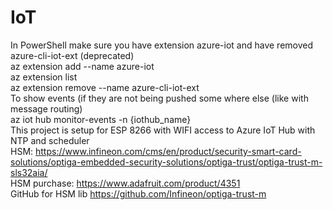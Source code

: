 # IoT
In PowerShell make sure you have extension azure-iot and have removed azure-cli-iot-ext (deprecated)  
  az extension add --name azure-iot  
  az extension list  
  az extension remove --name azure-cli-iot-ext  
To show events (if they are not being pushed some where else (like with message routing)  
  az iot hub monitor-events -n {iothub_name}  
This project is setup for ESP 8266 with WIFI access to Azure IoT Hub with NTP and scheduler  
HSM: https://www.infineon.com/cms/en/product/security-smart-card-solutions/optiga-embedded-security-solutions/optiga-trust/optiga-trust-m-sls32aia/  
HSM purchase: https://www.adafruit.com/product/4351  
GitHub for HSM lib https://github.com/Infineon/optiga-trust-m  
